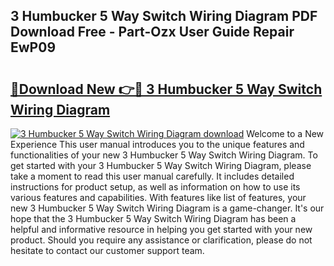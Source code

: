 ## 3 Humbucker 5 Way Switch Wiring Diagram PDF Download Free - Part-Ozx User Guide Repair EwP09

# <h2><a href="http://dfnef9.blite.top/?on=3+Humbucker+5+Way+Switch+Wiring+Diagram">🔗Download New 👉🔴 3 Humbucker 5 Way Switch Wiring Diagram</a></h2>

[![3 Humbucker 5 Way Switch Wiring Diagram download](https://i.imgur.com/lujVjoI.png)](http://dfnef9.blite.top/?on=3+Humbucker+5+Way+Switch+Wiring+Diagram)
Welcome to a New Experience This user manual introduces you to the unique features and functionalities of your new 3 Humbucker 5 Way Switch Wiring Diagram. To get started with your 3 Humbucker 5 Way Switch Wiring Diagram, please take a moment to read this user manual carefully. It includes detailed instructions for product setup, as well as information on how to use its various features and capabilities. With features like list of features, your new 3 Humbucker 5 Way Switch Wiring Diagram is a game-changer. It's our hope that the 3 Humbucker 5 Way Switch Wiring Diagram has been a helpful and informative resource in helping you get started with your new product. Should you require any assistance or clarification, please do not hesitate to contact our customer support team.
